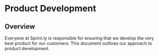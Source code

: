 # Product Development

## Overview

Everyone at Sprint.ly is responsible for ensuring that we develop the very best product for our customers. This document outlines our approach to product development.
